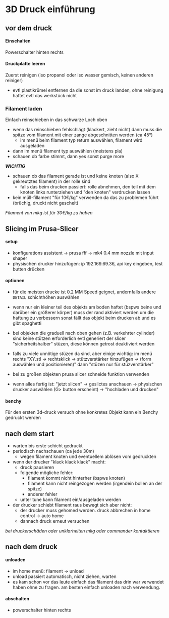 # 3D Druck einführung

## vor dem druck

#### Einschalten

Powerschalter hinten rechts

#### Druckplatte leeren

Zuerst reinigen (iso propanol oder iso wasser gemisch, keinen anderen reiniger)
- evtl plastikrümel entfernen da die sonst im druck landen, ohne reinigung haftet evtl das werkstück nicht

### Filament laden

Einfach reinschieben in das schwarze Loch oben
  - wenn das reinschieben fehlschlägt (klackert, zieht nicht) dann muss die spitze vom filament mit einer zange abgeschnitten werden (ca 45°)
    - im menü beim filament typ return auswählen, filament wird ausgeladen
- dann im menü filament typ auswählen (meistens pla)
- schauen ob farbe stimmt, dann yes sonst purge more

***WICHTIG***
- schauen ob das filament gerade ist und keine knoten (also X gekreutztes filament) in der rolle sind
  - falls das beim drucken passiert: rolle abnehmen, den teil mit dem knoten links runterziehen und "den knoten" verdrucken lassen
- kein müll-fillament "für 10€/kg" verwenden da das zu problemen führt (brüchig, druckt nicht gescheit)

*Filament von mkg ist für 30€/kg zu haben*

## Slicing im Prusa-Slicer

#### setup
- konfigurations assistent -> prusa fff -> mk4 0.4 mm nozzle mit input shaper
- physischen drucker hinzufügen: ip 192.169.69.36, api key eingeben, test butten drücken

#### optionen

- für die meisten drucke ist 0.2 MM Speed geignet, andernfalls andere `DETAIL` schichthöhen auswählen

- wenn nur ein kleiner teil des objekts am boden haftet (bspws beine und darüber ein größerer körper)
  muss der rand aktiviert werden um die haftung zu verbessern
  sonst fällt das objekt beim drucken ab und es gibt spaghetti

- bei objekten die graduell nach oben gehen (z.B. verkehrter cylinder) sind keine stützen erforderlich
  evtl generiert der slicer "sicherheitshalber" stüzen, diese können getrost deaktiviert werden
- falls zu viele unnötige stüzen da sind, aber einige wichtig:
  im menü rechts "XY.stl -> rechtsklick -> stützverstärker hinzufügen -> (form auswählen und positionieren)"
  dann "stüzen nur für stüzverstärker"
- bei zu großen objekten prusa slicer schneide funktion verwenden

- wenn alles fertig ist: "jetzt slicen" -> geslictes anschauen
  -> physischen drucker auswählen (G> button erscheint) -> "hochladen und drucken"

#### benchy

Für den ersten 3d-druck versuch ohne konkretes Objekt kann ein Benchy gedruckt werden

## nach dem start

- warten bis erste schicht gedruckt
- periodisch nachschauen (ca jede 30m)
  - wegen filament knoten und eventuellem ablösen vom gedruckten
- wenn der drucker "klack klack klack" macht:
  - druck pausieren
  - folgende mögliche fehler:
    - filament kommt nicht hinterher (bspws knoten)
    - filament kann nicht reingezogen werden (irgendein bollen an der spitze)
    - anderer fehler
  - unter tune kann filament ein/ausgeladen werden
- der drucker schiebt filament raus bewegt sich aber nicht:
  - der drucker muss gehomed werden. druck abbrechen in home control -> auto home
  - dannach druck erneut versuchen

*bei druckerschäden oder unklarheiten mkg oder commander kontaktieren*


## nach dem druck

#### unloaden
  - im home menü: filament -> unload
  - unload passiert automatisch, nicht ziehen, warten
  - es kam schon vor das leute einfach das filament das drin war
    verwendet haben ohne zu fragen. am besten einfach unloaden nach verwendung.

#### abschalten
  - powerschalter hinten rechts
